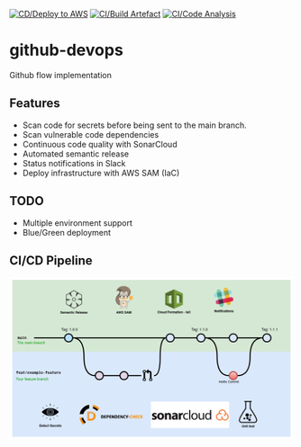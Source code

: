 [![CD/Deploy to AWS](https://github.com/fabidick22/github-devops/actions/workflows/aws-deploy.yml/badge.svg)](https://github.com/fabidick22/github-devops/actions/workflows/aws-deploy.yml)
[![CI/Build Artefact](https://github.com/fabidick22/github-devops/actions/workflows/continuous-integration.yml/badge.svg)](https://github.com/fabidick22/github-devops/actions/workflows/continuous-integration.yml)
[![CI/Code Analysis](https://github.com/fabidick22/github-devops/actions/workflows/code-analysis.yml/badge.svg)](https://github.com/fabidick22/github-devops/actions/workflows/code-analysis.yml)
# github-devops
Github flow implementation

## Features
- Scan code for secrets before being sent to the main branch.
- Scan vulnerable code dependencies
- Continuous code quality with SonarCloud
- Automated semantic release
- Status notifications in Slack
- Deploy infrastructure with AWS SAM (IaC)

## TODO
- Multiple environment support
- Blue/Green deployment

## CI/CD Pipeline
![DevOps Pipeline](https://raw.githubusercontent.com/fabidick22/github-devops/main/.docs/images/Github-Flow.png)